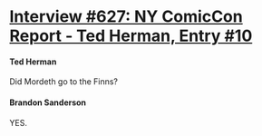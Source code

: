 # [Interview #627: NY ComicCon Report - Ted Herman, Entry #10](https://www.theoryland.com/intvmain.php?i=627#10)

#### Ted Herman

Did Mordeth go to the Finns?

#### Brandon Sanderson

YES.

